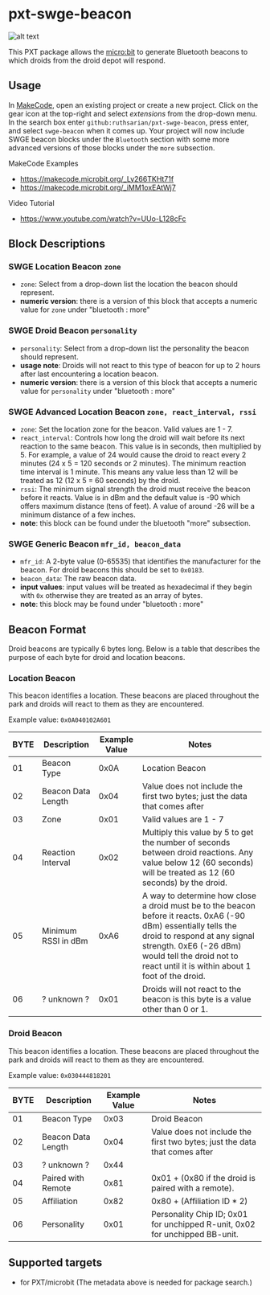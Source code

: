 # pxt-swge-beacon

![alt text](https://raw.githubusercontent.com/ruthsarian/pxt-swge-beacon/master/icon.png "pxt-swge-beacon logo")

This PXT package allows the [micro:bit](https://en.wikipedia.org/wiki/Micro_Bit) to generate Bluetooth beacons to which droids from the droid depot will respond. 

## Usage

In [MakeCode](https://makecode.microbit.org/), open an existing project or create a new project. Click on the gear icon at the top-right and select *extensions* from the drop-down menu. In the search box enter `github:ruthsarian/pxt-swge-beacon`, press enter, and select `swge-beacon` when it comes up. Your project will now include SWGE beacon blocks under the `Bluetooth` section with some more advanced versions of those blocks under the `more` subsection.

MakeCode Examples
* https://makecode.microbit.org/_Ly266TKHt71f
* https://makecode.microbit.org/_iMM1oxEAtWj7

Video Tutorial
* https://www.youtube.com/watch?v=UUo-L128cFc

## Block Descriptions

### SWGE Location Beacon `zone`
* `zone`: Select from a drop-down list the location the beacon should represent.
* **numeric version**: there is a version of this block that accepts a numeric value for `zone` under "bluetooth : more"

### SWGE Droid Beacon `personality`
* `personality`: Select from a drop-down list the personality the beacon should represent.
* **usage note**: Droids will not react to this type of beacon for up to 2 hours after last encountering a location beacon.
* **numeric version**: there is a version of this block that accepts a numeric value for `personality` under "bluetooth : more"

### SWGE Advanced Location Beacon `zone, react_interval, rssi`
* `zone`: Set the location zone for the beacon. Valid values are 1 - 7. 
* `react_interval`: Controls how long the droid will wait before its next reaction to the same beacon. This value is in seconds, then multiplied by 5. For example, a value of 24 would cause the droid to react every 2 minutes (24 x 5 = 120 seconds or 2 minutes). The minimum reaction time interval is 1 minute. This means any value less than 12 will be treated as 12 (12 x 5 = 60 seconds) by the droid.
* `rssi`: The minimum signal strength the droid must receive the beacon before it reacts. Value is in dBm and the default value is -90 which offers maximum distance (tens of feet). A value of around -26 will be a minimum distance of a few inches.
* **note**: this block can be found under the bluetooth "more" subsection.

### SWGE Generic Beacon  `mfr_id, beacon_data`
* `mfr_id`: A 2-byte value (0-65535) that identifies the manufacturer for the beacon. For droid beacons this should be set to `0x0183`.
* `beacon_data`: The raw beacon data.
* **input values**: input values will be treated as hexadecimal if they begin with `0x` otherwise they are treated as an array of bytes.
* **note**: this block may be found under "bluetooth : more"

## Beacon Format
Droid beacons are typically 6 bytes long. Below is a table that describes the purpose of each byte for droid and location beacons.

### Location Beacon
This beacon identifies a location. These beacons are placed throughout the park and droids will react to them as they are encountered.

Example value: `0x0A040102A601`

|BYTE | Description | Example Value | Notes|
|---|---|---|---|
|01 | Beacon Type | 0x0A | Location Beacon|
|02 | Beacon Data Length | 0x04 | Value does not include the first two bytes; just the data that comes after|
|03 | Zone | 0x01 | Valid values are 1 - 7|
|04 | Reaction Interval | 0x02 | Multiply this value by 5 to get the number of seconds between droid reactions. Any value below 12 (60 seconds) will be treated as 12 (60 seconds) by the droid.|
|05 | Minimum RSSI in dBm | 0xA6 | A way to determine how close a droid must be to the beacon before it reacts. 0xA6 (-90 dBm) essentially tells the droid to respond at any signal strength. 0xE6 (-26 dBm) would tell the droid not to react until it is within about 1 foot of the droid.|
|06 | ? unknown ? | 0x01 | Droids will not react to the beacon is this byte is a value other than 0 or 1.|

### Droid Beacon
This beacon identifies a location. These beacons are placed throughout the park and droids will react to them as they are encountered.

Example value: `0x030444818201`

|BYTE | Description | Example Value | Notes|
|---|---|---|---|
|01 | Beacon Type | 0x03 | Droid Beacon|
|02 | Beacon Data Length | 0x04 | Value does not include the first two bytes; just the data that comes after|
|03 | ? unknown ? | 0x44 | |
|04 | Paired with Remote | 0x81 | 0x01 + (0x80 if the droid is paired with a remote).|
|05 | Affiliation | 0x82 | 0x80 + (Affiliation ID * 2)|
|06 | Personality | 0x01 | Personality Chip ID; 0x01 for unchipped R-unit, 0x02 for unchipped BB-unit.|

## Supported targets
* for PXT/microbit
(The metadata above is needed for package search.)